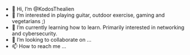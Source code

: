 - 👋 Hi, I’m @KodosThealien
- 👀 I’m interested in playing guitar, outdoor exercise, gaming and vegetarians ;)
- 🌱 I’m currently learning how to learn. Primarily interested in networking and cybersecurity. 
- 💞️ I’m looking to collaborate on ...
- 📫 How to reach me ...

<!---
KodosThealien/KodosThealien is a ✨ special ✨ repository because its `README.md` (this file) appears on your GitHub profile.
You can click the Preview link to take a look at your changes.
--->
